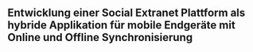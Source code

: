 ## Entwicklung einer Social Extranet Plattform als hybride Applikation für mobile Endgeräte mit Online und Offline Synchronisierung
